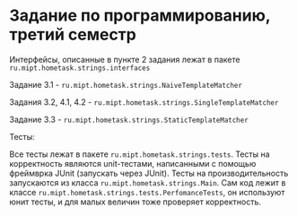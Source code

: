 Задание по программированию, третий семестр
================

Интерфейсы, описанные в пункте 2 задания лежат в пакете ```ru.mipt.hometask.strings.interfaces```



Задание 3.1 - ```ru.mipt.hometask.strings.NaiveTemplateMatcher```

Задания 3.2, 4.1, 4.2 - ```ru.mipt.hometask.strings.SingleTemplateMatcher```

Задание 3.3 - ```ru.mipt.hometask.strings.StaticTemplateMatcher```



Тесты:

Все тесты лежат в пакeте ```ru.mipt.hometask.strings.tests```.
Тесты на корректность являются unit-тестами, написанными с помощью фреймврка JUnit (запускать через JUnit).
Тесты на производительность запускаются из класса ```ru.mipt.hometask.strings.Main```. Сам код лежит в классе ```ru.mipt.hometask.strings.tests.PerfomanceTests```, он используют юнит тесты, и для малых величин тоже проверяет корректность.
